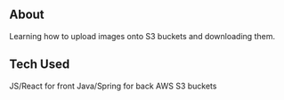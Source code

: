## About

Learning how to upload images onto S3 buckets and downloading them.

## Tech Used

JS/React for front
Java/Spring for back
AWS S3 buckets
